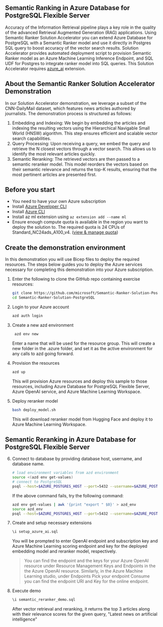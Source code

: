 ## Semantic Ranking in Azure Database for PostgreSQL Flexible Server
Accuracy of the Information Retrieval pipeline plays a key role in the quality of the advanced Retrieval Augmented Generation (RAG) applications. Using Semantic Ranker Solution Accelerator you can extend Azure Database for PostgreSQL with a Semantic Ranker model and use it directly in Postgres SQL query to boost accuracy of the vector search results. Solution Accelerator provides automated deployment script to provision Semantic Ranker model as an Azure Machine Learning Inference Endpoint, and SQL UDF for Postgres to integrate ranker model into SQL queries. This Solution Accelerator requires [azure_ai](https://learn.microsoft.com/en-us/azure/postgresql/flexible-server/generative-ai-azure-overview) extension.

## About the Semantic Ranker Solution Accelerator Demonstration
In our Solution Accelerator demonstration, we leverage a subset of the CNN-DailyMail dataset, which features news articles authored by journalists. The demonstration process is structured as follows:
   1. Embedding and Indexing: We begin by embedding the articles and indexing the resulting vectors using the Hierarchical Navigable Small World (HNSW) algorithm. This step ensures efficient and scalable vector search capabilities.
   2. Query Processing: Upon receiving a query, we embed the query and retrieve the N closest vectors through a vector search. This allows us to identify the most relevant articles quickly.
   3. Semantic Reranking: The retrieved vectors are then passed to a semantic reranker model. This model reorders the vectors based on their semantic relevance and returns the top-K results, ensuring that the most pertinent articles are presented first.

## Before you start
* You need to have your own Azure subscription
* Install [Azure Developer CLI](https://learn.microsoft.com/en-us/azure/developer/azure-developer-cli/install-azd?tabs=winget-windows%2Cbrew-mac%2Cscript-linux&pivots=os-linux)
* Install [Azure CLI](https://learn.microsoft.com/en-us/cli/azure/install-azure-cli)
* Install az ml extension using `az extension add --name ml`
* Ensure enough compute quota is available in the region you want to deploy the solution to. The required quota is 24 CPUs of Standard_NC24ads_A100_v4. ([view & manage quota](https://learn.microsoft.com/en-us/azure/machine-learning/how-to-manage-quotas))

## Create the demonstration environment
In this demonstration you will use Bicep files to deploy the required resources. The steps below guides you to deploy the Azure services necessary for completing this demonstration into your Azure subscription.
1. Enter the following to clone the GitHub repo containing exercise resources:
    ```bash
    git clone https://github.com/microsoft/Semantic-Ranker-Solution-PostgreSQL.git
    cd Semantic-Ranker-Solution-PostgreSQL
    ```
2. Login to your Azure account
    ```bash
    azd auth login
    ```
3. Create a new azd environment
   ```bash
    azd env new
    ```
   Enter a name that will be used for the resource group. This will create a new folder in the .azure folder, and set it as the active environment for any calls to azd going forward.
4. Provision the resources
    ```bash
    azd up
    ```
    This will provision Azure resources and deploy this sample to those resources, including Azure Database for PostgreSQL Flexible Server, Azure OpenAI service, and Azure Machine Learning Workspace.

5. Deploy reranker model
   ```bash
   bash deploy_model.sh
   ```
   This will download reranker model from Hugging Face and deploy it to Azure Machine Learning Workspace.

## Semantic Reranking in Azure Database for PostgreSQL Flexible Server
6. Connect to database by providing database host, username, and database name.
    ```bash
    # load environment variables from azd environment
    source <(azd env get-values)
    # connect to PostgreSQL
    psql --host=$AZURE_POSTGRES_HOST --port=5432 --username=$AZURE_POSTGRES_USERNAME --dbname=$AZURE_POSTGRES_DB_NAME
    ```

    If the above command fails, try the following command:
    ```bash
    azd env get-values | awk '{print "export " $0}' > azd_env
    source azd_env
    psql --host=$AZURE_POSTGRES_HOST --port=5432 --username=$AZURE_POSTGRES_USERNAME --dbname=$AZURE_POSTGRES_DB_NAME
    ```

7. Create and setup necessary extensions
    ```sql
    \i setup_azure_ai.sql
    ```
   You will be prompted to enter OpenAI endpoint and subscription key and Azure Machine Learning scoring endpoint and key for the deployed embedding model and reranker model, respectively.
   >
   > You can find the endpoint and the keys for your Azure OpenAI resource under Resource Management
   > Keys and Endpoints in the the Azure OpenAI resource. Similarly, in the Azure Machine Learning studio, under Endpoints
   > Pick your endpoint
   > Consume you can find the endpoint URI and Key for the online endpoint.

9. Execute demo
    ```sql
    \i semantic_reranker_demo.sql
    ```
    After vector retrieval and reranking, it returns the top 3 articles along with their relevance scores for the given query, "Latest news on artificial intelligence"
